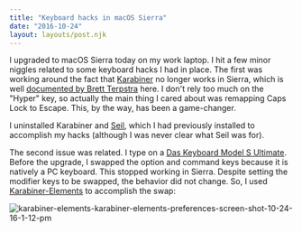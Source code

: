 ```yaml
---
title: "Keyboard hacks in macOS Sierra"
date: "2016-10-24"
layout: layouts/post.njk
---
```


I upgraded to macOS Sierra today on my work laptop. I hit a few minor niggles related to some keyboard hacks I had in place. The first was working around the fact that [Karabiner](https://pqrs.org/osx/karabiner/) no longer works in Sierra, which is well [documented by Brett Terpstra](http://brettterpstra.com/2016/09/29/a-better-hyper-key-hack-for-sierra/) here. I don't rely too much on the "Hyper" key, so actually the main thing I cared about was remapping Caps Lock to Escape. This, by the way, has been a game-changer.

I uninstalled Karabiner and [Seil](https://pqrs.org/osx/karabiner/seil.html.en), which I had previously installed to accomplish my hacks (although I was never clear what Seil was for).

The second issue was related. I type on a [Das Keyboard Model S Ultimate](http://shop.daskeyboard.com/collections/products/products/das-keyboard-ultimate-model-s). Before the upgrade, I swapped the option and command keys because it is natively a PC keyboard. This stopped working in Sierra. Despite setting the modifier keys to be swapped, the behavior did not change. So, I used [Karabiner-Elements](https://github.com/tekezo/Karabiner-Elements) to accomplish the swap:

![karabiner-elements-karabiner-elements-preferences-screen-shot-10-24-16-1-12-pm](images/karabiner-elements-karabiner-elements-preferences-screen-shot-10-24-16-1-12-pm.png)
